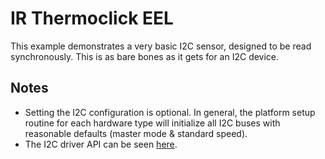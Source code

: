 # IR Thermoclick EEL
This example demonstrates a very basic I2C sensor, designed to be read synchronously. This is as bare bones as it gets for an I2C device.

## Notes
* Setting the I2C configuration is optional. In general, the platform setup routine for each hardware type will initialize all I2C buses with reasonable defaults (master mode & standard speed).
* The I2C driver API can be seen [here](https://developer.atmosphereiot.com/documents/apis/i2cdriver.html).